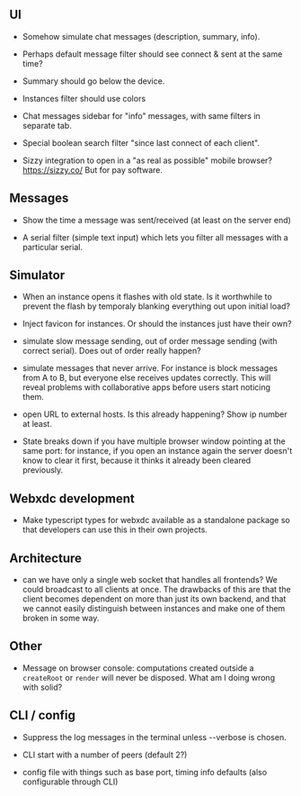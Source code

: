 ## UI

- Somehow simulate chat messages (description, summary, info).

- Perhaps default message filter should see connect & sent at the same time?

- Summary should go below the device.

- Instances filter should use colors

- Chat messages sidebar for "info" messages, with same filters in separate tab.

- Special boolean search filter "since last connect of each client".

- Sizzy integration to open in a "as real as possible" mobile browser?
  https://sizzy.co/ But for pay software.

## Messages

- Show the time a message was sent/received (at least on the server end)

- A serial filter (simple text input) which lets you filter all messages with a
  particular serial.

## Simulator

- When an instance opens it flashes with old state. Is it worthwhile to prevent
  the flash by temporaly blanking everything out upon initial load?

- Inject favicon for instances. Or should the instances just have their own?

- simulate slow message sending, out of order message sending (with correct
  serial). Does out of order really happen?

- simulate messages that never arrive. For instance is block messages from A to
  B, but everyone else receives updates correctly. This will reveal problems
  with collaborative apps before users start noticing them.

- open URL to external hosts. Is this already happening? Show ip number at
  least.

- State breaks down if you have multiple browser window pointing at the same
  port: for instance, if you open an instance again the server doesn't know to
  clear it first, because it thinks it already been cleared previously.

## Webxdc development

- Make typescript types for webxdc available as a standalone package so that
  developers can use this in their own projects.

## Architecture

- can we have only a single web socket that handles all frontends? We could
  broadcast to all clients at once. The drawbacks of this are that the client
  becomes dependent on more than just its own backend, and that we cannot
  easily distinguish between instances and make one of them broken in some way.

## Other

- Message on browser console: computations created outside a `createRoot` or
  `render` will never be disposed. What am I doing wrong with solid?

## CLI / config

- Suppress the log messages in the terminal unless --verbose is chosen.

- CLI start with a number of peers (default 2?)

- config file with things such as base port, timing info defaults (also
  configurable through CLI)
